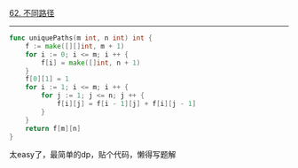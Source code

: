 [62. 不同路径](https://leetcode.cn/problems/unique-paths/)

----



```go
func uniquePaths(m int, n int) int {
    f := make([][]int, m + 1)
    for i := 0; i <= m; i ++ {
        f[i] = make([]int, n + 1)
    }
    f[0][1] = 1
    for i := 1; i <= m; i ++ {
        for j := 1; j <= n; j ++ {
            f[i][j] = f[i - 1][j] + f[i][j - 1]
        }
    }
    return f[m][n]
}
```

太easy了，最简单的dp，贴个代码，懒得写题解